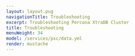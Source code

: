 ```yaml
---
layout: layout.pug
navigationTitle: Troubleshooting
excerpt: Troubleshooting Percona XtraDB Cluster 
title: Troubleshooting
menuWeight: 34
model: /services/pxc/data.yml
render: mustache
---
```



